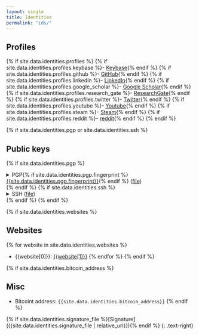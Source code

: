 ```yaml
---
layout: single
title: Identities
permalink: "ids/"
---
```

## Profiles
{% if site.data.identities.profiles %}
{% if site.data.identities.profiles.keybase %}- [Keybase](https://keybase.io/{{site.data.identities.profiles.keybase}}){% endif %}
{% if site.data.identities.profiles.github %}- [GitHub](https://github.com/{{site.data.identities.profiles.github}}){% endif %}
{% if site.data.identities.profiles.linkedin %}- [LinkedIn](https://www.linkedin.com/in/{{site.data.identities.profiles.linkedin}}){% endif %}
{% if site.data.identities.profiles.google_scholar %}- [Google Scholar](http://scholar.google.com/citations?user={{site.data.identities.profiles.google_scholar}}){% endif %}
{% if site.data.identities.profiles.research_gate %}- [ResearchGate](https://www.researchgate.net/profile/{{site.data.identities.profiles.research_gate}}){% endif %}
{% if site.data.identities.profiles.twitter %}- [Twitter](https://twitter.com/{{site.data.identities.profiles.twitter}}){% endif %}
{% if site.data.identities.profiles.youtube %}- [Youtube](https://www.youtube.com/user/{{site.data.identities.profiles.youtube}}){% endif %}
{% if site.data.identities.profiles.steam %}- [Steam](https://steamcommunity.com/id/{{site.data.identities.profiles.steam}}){% endif %}
{% if site.data.identities.profiles.reddit %}- [reddit](https://www.reddit.com/user/{{site.data.identities.profiles.reddit}}){% endif %}
{% endif %}


{% if site.data.identities.pgp or site.data.identities.ssh %}
## Public keys
{% if site.data.identities.pgp %}
<details>
	<summary>PGP{% if site.data.identities.pgp.fingerprint %} <a href="http://pool.sks-keyservers.net/pks/lookup?search=0x{{site.data.identities.pgp.fingerprint | replace: ' ', ''}}&op=vindex">{{site.data.identities.pgp.fingerprint}}</a>{% endif %} (<a href="{{site.data.identities.pgp.file | relative_url}}">file</a>)</summary>
	<pre>{{site.data.identities.pgp.key}}</pre>
</details>
{% endif %}
{% if site.data.identities.ssh %}
<details>
	<summary>SSH (<a href="{{site.data.identities.pgp.file | relative_url}}">file</a>)</summary>
	<pre>{{site.data.identities.ssh.key}}</pre>
</details>
{% endif %}
{% endif %}


{% if site.data.identities.websites %}
## Websites
{% for website in site.data.identities.websites %}
- {{website[0]}}: [{{website[1]}}]({{website[1]}})
{% endfor %}
{% endif %}


{% if site.data.identities.bitcoin_address %}
## Misc
- Bitcoint address: `{{site.data.identities.bitcoin_address}}`
{% endif %}


{% if site.data.identities.signature_file %}[Signature]({{site.data.identities.signature_file | relative_url}}){% endif %}
{: .text-right}
